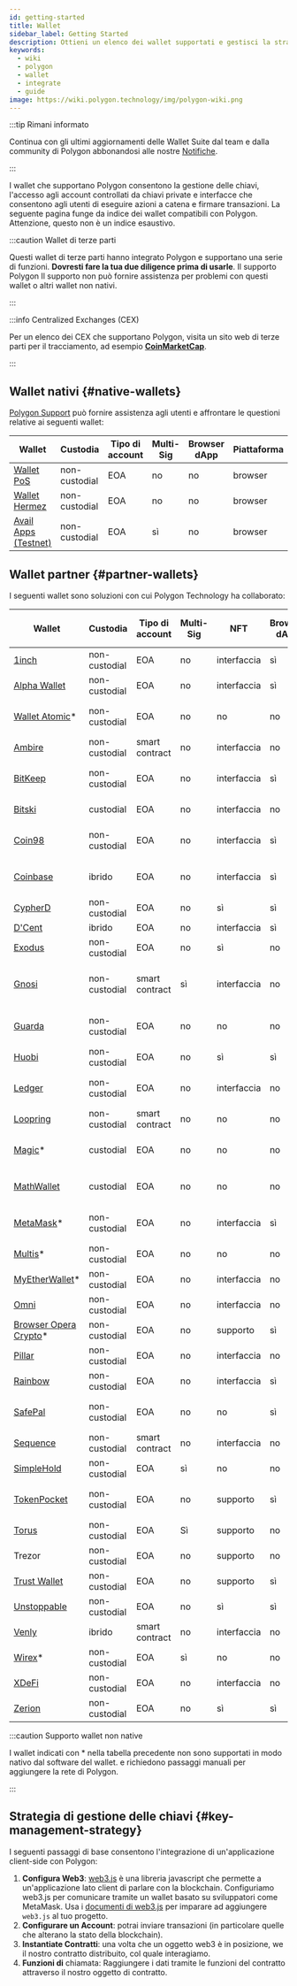 ```yaml
---
id: getting-started
title: Wallet
sidebar_label: Getting Started
description: Ottieni un elenco dei wallet supportati e gestisci la strategia delle chiavi.
keywords:
  - wiki
  - polygon
  - wallet
  - integrate
  - guide
image: https://wiki.polygon.technology/img/polygon-wiki.png
---
```


:::tip Rimani informato

Continua con gli ultimi aggiornamenti delle Wallet Suite dal team e dalla community di Polygon abbonandosi alle nostre [<ins>Notifiche</ins>](https://polygon.technology/notifications/).

:::

I wallet che supportano Polygon consentono la gestione delle chiavi, l'accesso agli account controllati da chiavi private e interfacce che consentono agli utenti di eseguire azioni a catena e firmare transazioni.
La seguente pagina funge da indice dei wallet compatibili con Polygon. Attenzione,
questo non è un indice esaustivo.

:::caution Wallet di terze parti

Questi wallet di terze parti hanno integrato Polygon e supportano una serie di funzioni. **Dovresti fare la tua due diligence prima di usarle**. Il supporto Polygon
Il supporto non può fornire assistenza per problemi con questi wallet o altri wallet non nativi.

:::

:::info Centralized Exchanges (CEX)

Per un elenco dei CEX che supportano Polygon, visita un sito web di terze parti per il tracciamento, ad esempio [<ins>**CoinMarketCap**</ins>](https://coinmarketcap.com/currencies/polygon/markets).

:::

## Wallet nativi {#native-wallets}

[Polygon Support](https://support.polygon.technology/support/home) può fornire assistenza agli utenti e affrontare le questioni relative ai seguenti wallet:

| Wallet | Custodia | Tipo di account | Multi-Sig | Browser dApp | Piattaforma |
|----------------------------------------------------------------------|---------------|--------------|-----------|--------------|----------|
| [Wallet PoS](https://wallet.polygon.technology/login/) | non-custodial | EOA | no | no | browser |
| [Wallet Hermez](https://wallet.hermez.io/login) | non-custodial | EOA | no | no | browser |
| [Avail Apps (Testnet)](https://devnet-avail.polygon.technology/) | non-custodial | EOA | sì | no | browser |


## Wallet partner {#partner-wallets}

I seguenti wallet sono soluzioni con cui Polygon Technology ha collaborato:

| Wallet | Custodia | Tipo di account | Multi-Sig | NFT | Browser dApp | Supporto bridge | Fiat On-Ramp | Piattaforme |
|---	|---	|---	|---	|---	|---	|---	|---	|---	|
| [1inch](https://1inch.io/wallet/) | non-custodial | EOA | no | interfaccia | sì | sì | sì | mobile |
| [Alpha Wallet](https://alphawallet.com/) | non-custodial | EOA | no | interfaccia | sì | sì | sì | mobile, api/sdk |
| [Wallet Atomic](https://atomicwallet.io/)* | non-custodial | EOA | no | no | no | no | sì | mobile, desktop, api/sdk |
| [Ambire](https://www.ambire.com/) | non-custodial | smart contract | no | interfaccia | no | sì | sì | browser |
| [BitKeep](https://bitkeep.com/) | non-custodial | EOA | no | interfaccia | sì | sì | Sì | mobile, estensione del browser |
| [Bitski](https://www.bitski.com/) | custodial | EOA | no | interfaccia | no | sì | no | browser, api/sdk |
| [Coin98](https://coin98.com/wallet) | non-custodial | EOA | no | interfaccia | sì | sì | sì | mobile, browser, api/sdk |
| [Coinbase](https://www.coinbase.com/wallet) | ibrido | EOA | no | interfaccia | sì | sì | sì | mobile, browser, api/sdk |
| [CypherD](https://cypherd.io/) | non-custodial | EOA | no | sì | sì | sì | sì | mobile |
| [D'Cent](https://dcentwallet.com/) | ibrido | EOA | no | interfaccia | sì | sì | no | mobile |
| [Exodus](https://www.exodus.com/) | non-custodial | EOA | no | sì | no | no | sì | mobile, desktop |
| [Gnosi](https://gnosis-safe.io/) | non-custodial | smart contract | sì | interfaccia | no | no | no | mobile, browser, desktop, api/sdk |
| [Guarda](https://guarda.com/) | non-custodial | EOA | no | no | no | sì | sì | mobile, browser, desktop |
| [Huobi](https://www.itoken.com/en) | non-custodial | EOA | no | sì | sì | sì | no | mobile |
| [Ledger](https://www.ledger.com/) | non-custodial | EOA | no | interfaccia | no | no | Sì | hardware, mobile, desktop |
| [Loopring](https://loopring.io/#/) | non-custodial | smart contract | no | no | no | no | no | mobile, api/sdk |
| [Magic](https://fortmatic.com/)* | custodial | EOA | no | no | no |   |   | mobile, browser, api/sdk |
| [MathWallet](https://mathwallet.org/en-us/) | custodial | EOA | no | no | no | sì | sì | mobile, browser, api/sdk |
| [MetaMask](https://metamask.io/)* | non-custodial | EOA | no | interfaccia | sì | no | no | mobile, browser, api/sdk |
| [Multis](https://multis.co/)* | non-custodial | EOA | no | no | no |   | sì | mobile, desktop |
| [MyEtherWallet](https://www.myetherwallet.com/)* | non-custodial | EOA | no | interfaccia | no |   | sì | mobile |
| [Omni](https://omni.app/) | non-custodial | EOA | no | interfaccia | no | sì |   | mobile, api/sdk |
| [Browser Opera Crypto](https://www.opera.com/crypto/next)* | non-custodial | EOA | no | supporto | sì |   |   | mobile, browser |
| [Pillar](https://www.pillar.fi/) | non-custodial | EOA | no | interfaccia | no |   | sì | mobile |
| [Rainbow](https://rainbow.me/) | non-custodial | EOA | no | interfaccia | sì |   | no | mobile, api/sdk |
| [SafePal](https://safepal.io/) | non-custodial | EOA | no | no | sì | Sì |   | hardware, mobile, api/sdk |
| [Sequence](https://sequence.app/auth) | non-custodial | smart contract | no | interfaccia | no |   |   | browser, api/sdk |
| [SimpleHold](https://simplehold.io/) | non-custodial | EOA | sì | no | no |   | sì | mobile, api/sdk |
| [TokenPocket](https://www.tokenpocket.pro/en) | non-custodial | EOA | no | supporto | sì | sì | sì | mobile, browser, api/sdk |
| [Torus](https://toruswallet.io/) | non-custodial | EOA | Sì | supporto | no | no | no | browser, api/sdk |
| Trezor | non-custodial | EOA | no | supporto | no |   |   | hardware, mobile |
| [Trust Wallet](https://trustwallet.com/) | non-custodial | EOA | no | supporto | sì |   | sì | mobile |
| [Unstoppable](https://unstoppable.money/) | non-custodial | EOA | no | sì | sì |   | no | mobile, api/sdk |
| [Venly](https://www.venly.io/) | ibrido | smart contract | no | interfaccia | no |   |   | browser, api/sdk |
| [Wirex](https://wirexapp.com/en/wirex-wallet)* | non-custodial | EOA | sì | no | no |   |   | mobile |
| [XDeFi](https://www.xdefi.io/) | non-custodial | EOA | no | interfaccia | no | no | no | browser |
| [Zerion](https://zerion.io/) | non-custodial | EOA | no | sì | sì | Sì |   | mobile, browser |

:::caution Supporto wallet non native

I wallet indicati con * nella tabella precedente non sono supportati in modo nativo dal software del wallet. e richiedono passaggi manuali per aggiungere la rete di Polygon.

:::

## Strategia di gestione delle chiavi {#key-management-strategy}

I seguenti passaggi di base consentono l'integrazione di un'applicazione client-side con Polygon:

1. **Configura Web3**: [web3.js](https://web3js.readthedocs.io/) è una libreria javascript che
permette a un'applicazione lato client di parlare con la blockchain. Configuriamo web3.js per comunicare tramite un wallet basato su sviluppatori come MetaMask. Usa i [documenti di web3.js](https://web3js.readthedocs.io/en/v1.2.2/getting-started.html#adding-web3-js) per imparare ad aggiungere `web3.js` al tuo progetto.
2. **Configurare un Account**: potrai inviare transazioni (in particolare quelle che alterano la stato della blockchain).
3. **Instantiate Contratti**: una volta che un oggetto web3 è in posizione, we il nostro contratto distribuito, col quale interagiamo.
4. **Funzioni di** chiamata: Raggiungere i dati tramite le funzioni del contratto attraverso il nostro oggetto di contratto.

